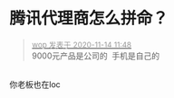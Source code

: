 # 腾讯代理商怎么拼命？


<div class="quote"><blockquote><font size="2"><a href="https://www.hostloc.com/forum.php?mod=redirect&amp;goto=findpost&amp;pid=9452449&amp;ptid=766296" target="_blank"><font color="#999999">wop 发表于 2020-11-14 11:48</font></a></font><br />
9000元产品是公司的&nbsp;&nbsp;手机是自己的</blockquote></div><br />
你老板也在loc
